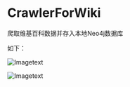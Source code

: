 # CrawlerForWiki
爬取维基百科数据并存入本地Neo4j数据库

如下：

![Imagetext](https://a4.qpic.cn/psb?/V10GZ44l3v5uHj/EvkcYLGpuiXSNZTFUAE1y1XhX1JgqS8edVwrAdO8EoQ!/c/dIsBAAAAAAAA&ek=1&kp=1&pt=0&bo=gAJcAoACXAIRECc!&tl=3&vuin=675546066&tm=1545645600&sce=60-2-2&rf=0-0)

![Imagetext](http://a1.qpic.cn/psb?/V10GZ44l3v5uHj/.*fGZFj4UYQkUyTmTOixdNxguJVt3x00PHdZC3h24K0!/c/dIgBAAAAAAAA&ek=1&kp=1&pt=0&bo=gAKLAoACiwIRECc!&tl=3&vuin=675546066&tm=1545645600&sce=60-2-2&rf=0-0)


